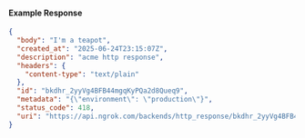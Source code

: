 <!-- Code generated for API Clients. DO NOT EDIT. -->

#### Example Response

```json
{
  "body": "I'm a teapot",
  "created_at": "2025-06-24T23:15:07Z",
  "description": "acme http response",
  "headers": {
    "content-type": "text/plain"
  },
  "id": "bkdhr_2yyVg4BFB44mgqKyPQa2d8Queq9",
  "metadata": "{\"environment\": \"production\"}",
  "status_code": 418,
  "uri": "https://api.ngrok.com/backends/http_response/bkdhr_2yyVg4BFB44mgqKyPQa2d8Queq9"
}
```
